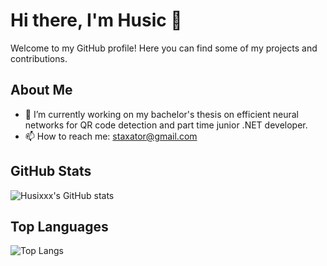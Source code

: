 # Hi there, I'm Husic 👋

Welcome to my GitHub profile! Here you can find some of my projects and contributions. 

## About Me

- 🔭 I’m currently working on my bachelor's thesis on efficient neural networks for QR code detection and part time junior .NET developer.
- 📫 How to reach me: staxator@gmail.com

## GitHub Stats

![Husixxx's GitHub stats](https://github-readme-stats.vercel.app/api?username=husixxx&show_icons=true&theme=radical)

## Top Languages

![Top Langs](https://github-readme-stats.vercel.app/api/top-langs/?username=husixxx&layout=compact&theme=radical)

